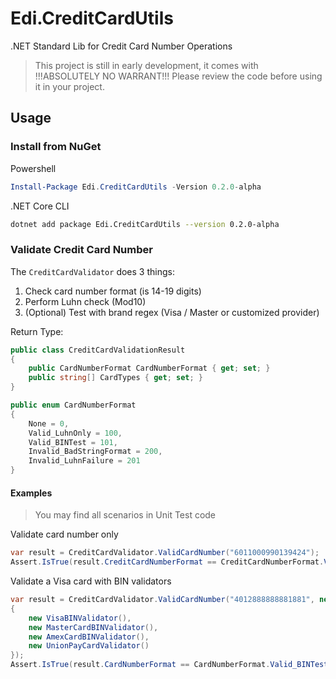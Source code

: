 # Edi.CreditCardUtils
.NET Standard Lib for Credit Card Number Operations

> This project is still in early development, it comes with !!!ABSOLUTELY NO WARRANT!!! Please review the code before using it in your project.

## Usage

### Install from NuGet

Powershell

```powershell
Install-Package Edi.CreditCardUtils -Version 0.2.0-alpha
```

.NET Core CLI
```bash
dotnet add package Edi.CreditCardUtils --version 0.2.0-alpha
```

### Validate Credit Card Number

The ```CreditCardValidator``` does 3 things:

1. Check card number format (is 14-19 digits)
2. Perform Luhn check (Mod10)
3. (Optional) Test with brand regex (Visa / Master or customized provider)

Return Type:

```csharp
public class CreditCardValidationResult
{
    public CardNumberFormat CardNumberFormat { get; set; }
    public string[] CardTypes { get; set; }
}

public enum CardNumberFormat
{
    None = 0,
    Valid_LuhnOnly = 100,
    Valid_BINTest = 101,
    Invalid_BadStringFormat = 200,
    Invalid_LuhnFailure = 201
}
```

#### Examples

> You may find all scenarios in Unit Test code

Validate card number only
```csharp
var result = CreditCardValidator.ValidCardNumber("6011000990139424");
Assert.IsTrue(result.CreditCardNumberFormat == CreditCardNumberFormat.Valid_LuhnOnly);
```

Validate a Visa card with BIN validators

```csharp
var result = CreditCardValidator.ValidCardNumber("4012888888881881", new IBINFormatValidator[]
{
    new VisaBINValidator(),
    new MasterCardBINValidator(),
    new AmexCardBINValidator(),
    new UnionPayCardValidator()
});
Assert.IsTrue(result.CardNumberFormat == CardNumberFormat.Valid_BINTest && result.CardTypes.Contains("Visa"));
```